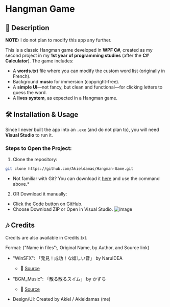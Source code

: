 # Hangman Game  

## 📝 Description  
**NOTE:** I do not plan to modify this app any further.  

This is a classic Hangman game developed in **WPF C#**, created as my second project in my **1st year of programming studies** (after the **C# Calculator**). The game includes:  
- A **words.txt** file where you can modify the custom word list (originally in French).  
- Background **music** for immersion (copyright-free).  
- A **simple UI**—not fancy, but clean and functional—for clicking letters to guess the word.  
- A **lives system**, as expected in a Hangman game.  

## 🛠️ Installation & Usage  
Since I never built the app into an `.exe` (and do not plan to), you will need **Visual Studio** to run it.  

### Steps to Open the Project:  
1. Clone the repository:  
  ```sh
  git clone https://github.com/Akieldamas/Hangman-Game.git
  ```
  * Not familiar with Git? You can download it [here]((https://git-scm.com/)) and use the command above.*
2. OR Download it manually:
  * Click the Code button on GitHub.
  * Choose Download ZIP or Open in Visual Studio.
![image](https://github.com/user-attachments/assets/b15cf24b-12e1-4cd0-b534-8dc753caab88)

## 🎶 Credits
Credits are also available in Credits.txt.

Format: ("Name in files":, Original Name, by Author, and Source link)
* "WinSFX": 「発見！成功！な嬉しい音」 by NaruIDEA
   * 🔗 [Source](https://dova-s.jp/se/play1463.html)
* "BGM_Music": 「散る散るスイム」 by かずち
   * 🔗 [Source](https://dova-s.jp/bgm/play19685.html)

* Design/UI: Created by Akiel / Akieldamas (me)
